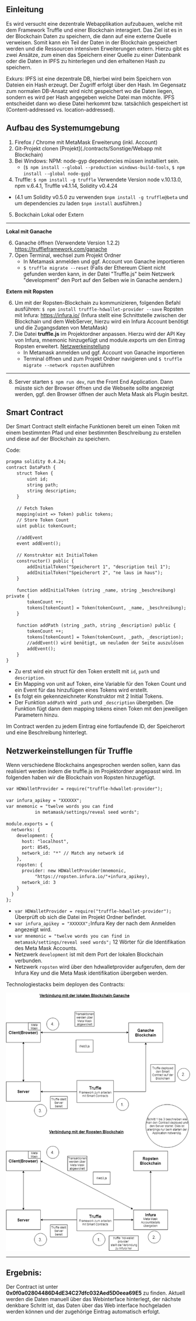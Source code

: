 ## Einleitung
Es wird versucht eine dezentrale Webapplikation aufzubauen, welche mit dem Framework Truffle und einer Blockchain interagiert. Das Ziel ist es in der Blockchain Daten zu speichern, die dann auf eine externe Quelle verweisen. Somit kann ein Teil der Daten in der Blockchain gespeichert werden und die Ressourcen intensiven Erweiterungen extern. Hierzu gibt es zwei Ansätze, zum einen das Speichern einer Quelle zu einer Datenbank oder die Daten in IPFS zu hinterlegen und den erhaltenen Hash zu speichern.

Exkurs: IPFS ist eine dezentrale DB, hierbei wird beim Speichern von Dateien ein Hash erzeugt. Der Zugriff erfolgt über den Hash. Im Gegensatz zum normalen DB-Ansatz wird nicht gespeichert wo die Daten liegen, sondern es wird per Hash angegeben welche Datei man möchte. IPFS entscheidet dann wo diese Datei herkommt bzw. tatsächlich gespeichert ist (Content-addressed vs. location-addressed).

## Aufbau des Systemumgebung

1. Firefox / Chrome mit MetaMask Erweiterung (inkl. Account)
2. Git-Projekt clonen [Projekt](./contracts/Sonstige/Webapp mit Blockchain)
3. Bei Windows: NPM: node-gyp dependencies müssen installiert sein.
    - (`$ npm install --global --production windows-build-tools`, `$ npm install --global node-gyp`) 
4. Truffle: 
    `$ npm install -g truffle` Verwendete Version node v.10.13.0, npm v.6.4.1, Truffle v4.1.14, Solidity v0.4.24
 - (4.1 um Solidity v0.5.0 zu verwenden `$npm install -g truffle@beta` und um dependencies zu laden `$npm install` ausführen.)

5. Bockchain Lokal oder Extern

---

**Lokal mit Ganache**

6. Ganache öffnen (Verwendete Version 1.2.2) https://truffleframework.com/ganache
7. Open Terminal, wechsel zum Projekt Ordner
    - In Metamask anmelden und ggf. Account von Ganache importieren
    - `$ truffle migrate --reset` (Falls der Ethereum Client nicht gefunden werden kann, in der Datei "Truffle.js" beim Netzwerk "development" den Port auf den Selben wie in Ganache aendern.)
 
**Extern mit Ropsten**

6. Um mit der Ropsten-Blockchain zu kommunizieren, folgenden Befahl ausführen: `$ npm install truffle-hdwallet-provider --save`
    Ropsten mit Infura: https://infura.io/ (Infura stellt eine Schnittstelle zwischen der Blockchain und dem WebServer, hierzu wird ein Infura Account benötigt und die Zugangsdaten von MetaMask)
7. Die Datei **truffle.js** im Projektordner anpassen. Hierzu wird der API Key von Infura, mnemonic hinzugefügt und module.exports um den Eintrag Ropsten erweitert.
[Netzwerkeinstellung](documentation/Web-App%20mit%20Smart%20Contract.md#netzwerkeinstellungen-f%C3%BCr-truffle)
    - In Metamask anmelden und ggf. Account von Ganache importieren
    - Terminal öffnen und zum Projekt Ordner navigieren und  `$ truffle migrate --network ropsten` ausführen

---
8. Server starten `$ npm run dev`, run the Front End Application. Dann müsste sich der Browser öffnen und die Webseite sollte angezeigt werden, ggf. den Browser öffnen der auch Meta Mask als Plugin besitzt.


## Smart Contract
Der Smart Contract stellt einfache Funktionen bereit um einen Token mit einem bestimmten Pfad und einer bestimmten Beschreibung zu erstellen und diese auf der Blockchain zu speichern.

Code:

```
pragma solidity 0.4.24;
contract DataPath {
    struct Token {
        uint id;
        string path;
        string description;
    }

    // Fetch Token
    mapping(uint => Token) public tokens;
    // Store Token Count
    uint public tokenCount;

    //addEvent
    event addEvent();

    // Konstruktor mit InitialToken
    constructor() public {
        addInitialToken("Speicherort 1", "description teil 1");
        addInitialToken("Speicherort 2", "ne laus im haus");
    }

    function addInitialToken (string _name, string _beschreibung) private {
        tokenCount ++;
        tokens[tokenCount] = Token(tokenCount, _name, _beschreibung);
    }

    function addPath (string _path, string _description) public {
        tokenCount ++;
        tokens[tokenCount] = Token(tokenCount, _path, _description);
        //addEvent() wird benötigt, um neuladen der Seite auszulösen
        addEvent();
    }
}
```
- Zu erst wird ein struct für den Token erstellt mit `id`, `path` und `description`.
- Ein Mapping von unit auf Token, eine Variable für den Token Count und ein Event für das hinzufügen eines Tokens wird erstellt.
- Es folgt ein gekennzeichneter Konstruktor mit 2 Initial Tokens.
- Der Funktion  `addPath` wird `_path` und `_description` übergeben. Die Funktion fügt dann dem mapping tokens einen Token mit den jeweiligen Parametern hinzu.

Im Contract werden zu jedem Eintrag eine fortlaufende ID, der Speicherort und eine Beschreibung hinterlegt.

## Netzwerkeinstellungen für Truffle
Wenn verschiedene Blockchains angesprochen werden sollen, kann das realisiert werden indem die truffle.js im Projektordner angepasst wird. Im folgenden haben wir die Blockchain von Ropsten hinzugefügt.

```
var HDWalletProvider = require("truffle-hdwallet-provider");

var infura_apikey = "XXXXXX";
var mnemonic = "twelve words you can find 
           in metamask/settings/reveal seed words";

module.exports = {
  networks: {
    development: {
      host: "localhost",
      port: 8545,
      network_id: "*" // Match any network id
    },
    ropsten: {
      provider: new HDWalletProvider(mnemonic, 
           "https://ropsten.infura.io/"+infura_apikey),
      network_id: 3
    }
  }
};
```
- `var HDWalletProvider = require("truffle-hdwallet-provider");` Überprüft ob sich die Datei im Projekt Ordner befindet.
- `var infura_apikey = "XXXXXX";`Infura Key der nach dem Anmelden angezeigt wird.
- `var mnemonic = "twelve words you can find in metamask/settings/reveal seed words";` 12 Wörter für die Identifikation des Meta Mask Accounts.
- Netzwerk `development` ist mit dem Port der lokalen Blockchain verbunden.
- Netzwerk `ropsten` wird über den hdwalletprovider aufgerufen, dem der Infura Key und die Meta Mask identifikation übergeben werden.

Technologiestacks beim deployen des Contracts:

![Grafik](documentation/Bilder/Technologiestack_Webapp_Blockchain.png) 

---

## Ergebnis:
Der Contract ist unter **0x0f0a02804486D4dE34C27dfc032Aed5D0eea69E5** zu finden.
Aktuell werden die Daten manuell über das Webinterface hinterlegt, der nächste denkbare Schritt ist, das Daten über das Web interface hochgeladen werden können und der zugehörige Eintrag automatisch erfolgt.